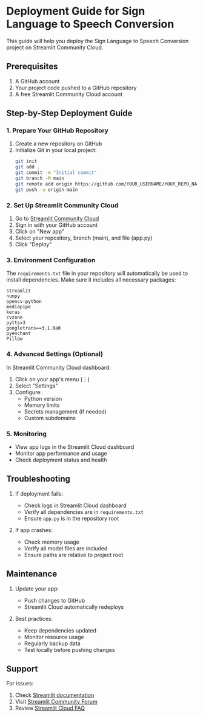 # Deployment Guide for Sign Language to Speech Conversion

This guide will help you deploy the Sign Language to Speech Conversion project on Streamlit Community Cloud.

## Prerequisites

1. A GitHub account
2. Your project code pushed to a GitHub repository
3. A free Streamlit Community Cloud account

## Step-by-Step Deployment Guide

### 1. Prepare Your GitHub Repository

1. Create a new repository on GitHub
2. Initialize Git in your local project:
   ```bash
   git init
   git add .
   git commit -m "Initial commit"
   git branch -M main
   git remote add origin https://github.com/YOUR_USERNAME/YOUR_REPO_NAME.git
   git push -u origin main
   ```

### 2. Set Up Streamlit Community Cloud

1. Go to [Streamlit Community Cloud](https://share.streamlit.io)
2. Sign in with your GitHub account
3. Click on "New app"
4. Select your repository, branch (main), and file (app.py)
5. Click "Deploy"

### 3. Environment Configuration

The `requirements.txt` file in your repository will automatically be used to install dependencies. Make sure it includes all necessary packages:

```
streamlit
numpy
opencv-python
mediapipe
keras
cvzone
pyttsx3
googletrans==3.1.0a0
pyenchant
Pillow
```

### 4. Advanced Settings (Optional)

In Streamlit Community Cloud dashboard:
1. Click on your app's menu (⋮)
2. Select "Settings"
3. Configure:
   - Python version
   - Memory limits
   - Secrets management (if needed)
   - Custom subdomains

### 5. Monitoring

- View app logs in the Streamlit Cloud dashboard
- Monitor app performance and usage
- Check deployment status and health

## Troubleshooting

1. If deployment fails:
   - Check logs in Streamlit Cloud dashboard
   - Verify all dependencies are in `requirements.txt`
   - Ensure `app.py` is in the repository root

2. If app crashes:
   - Check memory usage
   - Verify all model files are included
   - Ensure paths are relative to project root

## Maintenance

1. Update your app:
   - Push changes to GitHub
   - Streamlit Cloud automatically redeploys

2. Best practices:
   - Keep dependencies updated
   - Monitor resource usage
   - Regularly backup data
   - Test locally before pushing changes

## Support

For issues:
1. Check [Streamlit documentation](https://docs.streamlit.io)
2. Visit [Streamlit Community Forum](https://discuss.streamlit.io)
3. Review [Streamlit Cloud FAQ](https://docs.streamlit.io/streamlit-cloud/get-started/deploy-an-app)